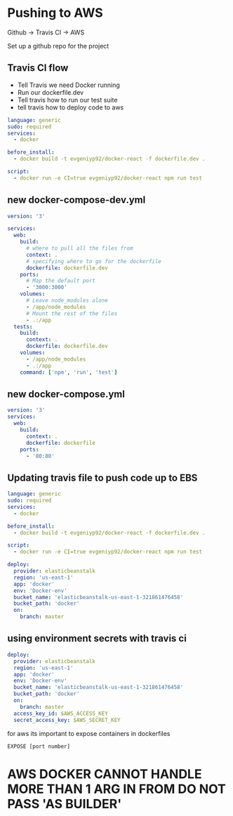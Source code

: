 # Pushing to AWS

Github -> Travis CI -> AWS

Set up a github repo for the project

## Travis CI flow

- Tell Travis we need Docker running
- Run our dockerfile.dev
- Tell travis how to run our test suite
- tell travis how to deploy code to aws

```yml
language: generic
sudo: required
services:
  - docker

before_install:
  - docker build -t evgeniyp92/docker-react -f dockerfile.dev .

script:
  - docker run -e CI=true evgeniyp92/docker-react npm run test
```

## new docker-compose-dev.yml

```yml
version: '3'

services:
  web:
    build:
      # where to pull all the files from
      context: .
      # specifying where to go for the dockerfile
      dockerfile: dockerfile.dev
    ports:
      # Map the default port
      - '3000:3000'
    volumes:
      # Leave node_modules alone
      - /app/node_modules
      # Mount the rest of the files
      - .:/app
  tests:
    build:
      context: .
      dockerfile: dockerfile.dev
    volumes:
      - /app/node_modules
      - .:/app
    command: ['npm', 'run', 'test']
```

## new docker-compose.yml

```yml
version: '3'
services:
  web:
    build:
      context: .
      dockerfile: dockerfile
    ports:
      - '80:80'
```

## Updating travis file to push code up to EBS

```yml
language: generic
sudo: required
services:
  - docker

before_install:
  - docker build -t evgeniyp92/docker-react -f dockerfile.dev .

script:
  - docker run -e CI=true evgeniyp92/docker-react npm run test

deploy:
  provider: elasticbeanstalk
  region: 'us-east-1'
  app: 'docker'
  env: 'Docker-env'
  bucket_name: 'elasticbeanstalk-us-east-1-321861476458'
  bucket_path: 'docker'
  on:
    branch: master
```

## using environment secrets with travis ci

```yml
deploy:
  provider: elasticbeanstalk
  region: 'us-east-1'
  app: 'docker'
  env: 'Docker-env'
  bucket_name: 'elasticbeanstalk-us-east-1-321861476458'
  bucket_path: 'docker'
  on:
    branch: master
  access_key_id: $AWS_ACCESS_KEY
  secret_access_key: $AWS_SECRET_KEY
```

for aws its important to expose containers in dockerfiles

`EXPOSE [port number]`

# AWS DOCKER CANNOT HANDLE MORE THAN 1 ARG IN FROM DO NOT PASS 'AS BUILDER'

